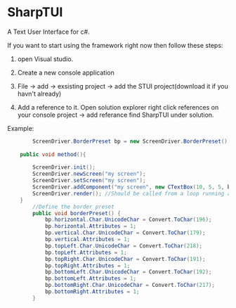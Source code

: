 # SharpTUI
A Text User Interface for c#.

If you want to start using the framework right now then follow these steps:

1. open Visual studio.
 
2. Create a new console application

2. File -> add -> exsisting project -> add the STUI project(download it if you havn't already)

3. Add a reference to it. Open solution explorer right click references on your console project -> add referance find  SharpTUI under solution.



Example:
```cs
        ScreenDriver.BorderPreset bp = new ScreenDriver.BorderPreset();
        
    public void method(){
    
        ScreenDriver.init();
        ScreenDriver.newScreen("my screen");
        ScreenDriver.setScreen("my screen");
        ScreenDriver.addComponent("my screen", new CTextBox(10, 5, 5, bp));
        ScreenDriver.render(); //Should be called from a loop running about 20 - 50 times a second
    }
        //Define the border preset
        public void borderPreset() {
            bp.horizontal.Char.UnicodeChar = Convert.ToChar(196);
            bp.horizontal.Attributes = 1;
            bp.vertical.Char.UnicodeChar = Convert.ToChar(179);
            bp.vertical.Attributes = 1;
            bp.topLeft.Char.UnicodeChar = Convert.ToChar(218);
            bp.topLeft.Attributes = 1;
            bp.topRight.Char.UnicodeChar = Convert.ToChar(191);
            bp.topRight.Attributes = 1;
            bp.bottomLeft.Char.UnicodeChar = Convert.ToChar(192);
            bp.bottomLeft.Attributes = 1;
            bp.bottomRight.Char.UnicodeChar = Convert.ToChar(217);
            bp.bottomRight.Attributes = 1;
        }
    
```
